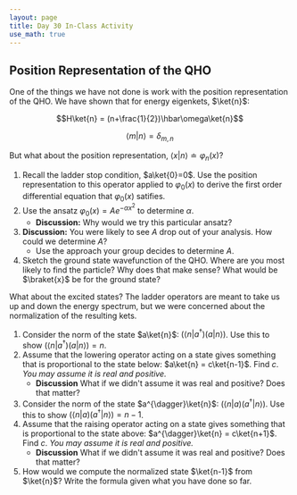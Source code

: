 ```yaml
---
layout: page
title: Day 30 In-Class Activity
use_math: true
---
```


## Position Representation of the QHO

One of the things we have not done is work with the position representation of the QHO. We have shown that for energy eigenkets, $\ket{n}$:

$$H\ket{n} = (n+\frac{1}{2})\hbar\omega\ket{n}$$

$$\langle m \vert n \rangle = \delta_{m,n}$$

But what about the position representation, $\langle x\vert n \rangle \doteq \varphi_n(x)$?

1. Recall the ladder stop condition, $a\ket{0}=0$. Use the position representation to this operator applied to $\varphi_0(x)$ to derive the first order differential equation that $\varphi_0(x)$ satifies.
2. Use the ansatz $\varphi_0(x) = A e^{-\alpha x^2}$ to determine $\alpha$.
   - **Discussion:** Why would we try this particular ansatz?
3. **Discussion:** You were likely to see $A$ drop out of your analysis. How could we determine $A$?
   - Use the approach your group decides to determine $A$.
4. Sketch the ground state wavefunction of the QHO. Where are you most likely to find the particle? Why does that make sense? What would be $\braket{x}$ be for the ground state?

What about the excited states? The ladder operators are meant to take us up and down the energy spectrum, but we were concerned about the normalization of the resulting kets.

1. Consider the norm of the state $a\ket{n}$: $(\langle n \vert a^{\dagger})(a \vert {n}\rangle)$. Use this to show $(\langle n \vert a^{\dagger})(a \vert {n}\rangle) = n$.
2. Assume that the lowering operator acting on a state gives something that is proportional to the state below: $a\ket{n} = c\ket{n-1}$. Find $c$. *You may assume it is real and positive.*
   - **Discussion** What if we didn't assume it was real and positive? Does that matter?
3. Consider the norm of the state $a^{\dagger}\ket{n}$: $(\langle n \vert a)(a^{\dagger} \vert {n}\rangle)$. Use this to show $(\langle n \vert a)(a^{\dagger} \vert {n}\rangle) = n-1$.
2. Assume that the raising operator acting on a state gives something that is proportional to the state above: $a^{\dagger}\ket{n} = c\ket{n+1}$. Find $c$. *You may assume it is real and positive.*
   - **Discussion** What if we didn't assume it was real and positive? Does that matter?
3. How would we compute the normalized state $\ket{n-1}$ from $\ket{n}$? Write the formula given what you have done so far.
